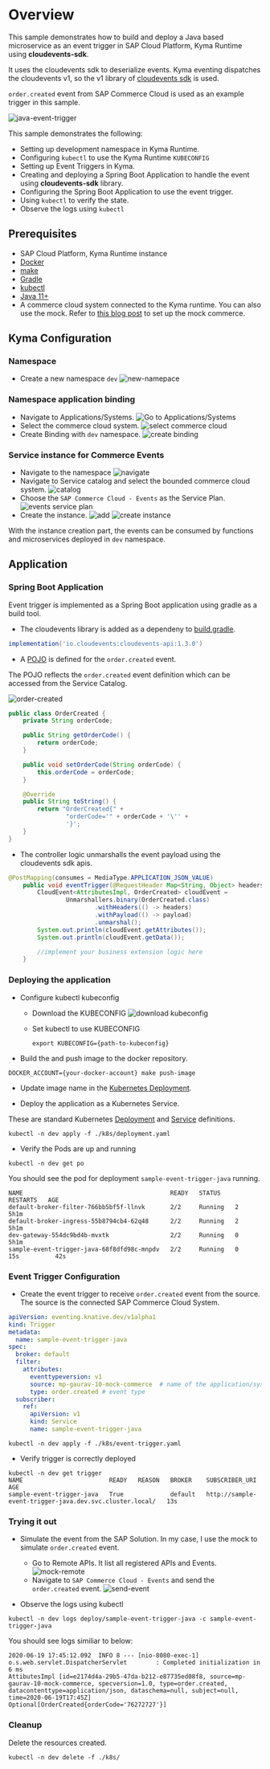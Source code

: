 # Overview

This sample demonstrates how to build and deploy a Java based microservice as an event trigger in SAP Cloud Platform, Kyma Runtime using **cloudevents-sdk**.

It uses the cloudevents sdk to deserialize events.
Kyma eventing dispatches the cloudevents v1, so the v1 library of [cloudevents sdk](https://github.com/cloudevents/sdk-java/blob/master/README_v1.md) is used.

`order.created` event from SAP Commerce Cloud is used as an example trigger in this sample.

![java-event-trigger](assets/java-event-trigger.png)

This sample demonstrates the following:

* Setting up development namespace in Kyma Runtime.
* Configuring `kubectl` to use the Kyma Runtime `KUBECONFIG`
* Setting up Event Triggers in Kyma.
* Creating and deploying a Spring Boot Application to handle the event using **cloudevents-sdk** library.
* Configuring the Spring Boot Application to use the event trigger.
* Using `kubectl` to verify the state.
* Observe the logs using `kubectl`

## Prerequisites

* SAP Cloud Platform, Kyma Runtime instance
* [Docker](https://www.docker.com/)
* [make](https://www.gnu.org/software/make/)
* [Gradle](https://gradle.org/)
* [kubectl](https://kubernetes.io/docs/tasks/tools/install-kubectl/)
* [Java 11+](https://openjdk.java.net/projects/jdk/11/)
* A commerce cloud system connected to the Kyma runtime. You can also use the mock. Refer to [this blog post](https://blogs.sap.com/2020/06/17/sap-cloud-platform-extension-factory-kyma-runtime-mock-applications/) to set up the mock commerce.

## Kyma Configuration

### Namespace

* Create a new namespace `dev`
![new-namepace](assets/new-namespace.png)

### Namespace application binding

* Navigate to Applications/Systems.
  ![Go to Applications/Systems](assets/go-to-applications.png)
* Select the commerce cloud system.
  ![select commerce cloud](assets/select-commece-application.png)
* Create Binding with `dev` namespace.
  ![create binding](assets/create-binding.png)

### Service instance for Commerce Events

* Navigate to the namespace
![navigate](assets/navigate-to-ns.png)
* Navigate to Service catalog and select the bounded commerce cloud system.
![catalog](assets/go-to-catalog.png)
* Choose the `SAP Commerce Cloud - Events` as the Service Plan.
![events service plan](./assets/choose-commerce-events-plan.png)
* Create the instance.
![add](assets/add-events.png)
![create instance](assets/create-instance.png)

With the instance creation part, the events can be consumed by functions and microservices deployed in `dev` namespace.

## Application

### Spring Boot Application

Event trigger is implemented as a Spring Boot application using gradle as a build tool.

* The cloudevents library is added as a dependeny to [build.gradle](./build.gradle).

```groovy
implementation('io.cloudevents:cloudevents-api:1.3.0')
```

* A [POJO](src/main/java/dev/kyma/samples/trigger/model/OrderCreated.java) is defined for the `order.created` event.

The POJO reflects the `order.created` event definition which can be accessed from the Service Catalog.

![order-created](assets/order-created.png)

```java
public class OrderCreated {
    private String orderCode;

    public String getOrderCode() {
        return orderCode;
    }

    public void setOrderCode(String orderCode) {
        this.orderCode = orderCode;
    }

    @Override
    public String toString() {
        return "OrderCreated{" +
                "orderCode='" + orderCode + '\'' +
                '}';
    }
}
```

* The controller logic unmarshalls the event payload using the cloudevents sdk apis.

```java
@PostMapping(consumes = MediaType.APPLICATION_JSON_VALUE)
    public void eventTrigger(@RequestHeader Map<String, Object> headers, @RequestBody String payload) {
        CloudEvent<AttributesImpl, OrderCreated> cloudEvent =
                Unmarshallers.binary(OrderCreated.class)
                        .withHeaders(() -> headers)
                        .withPayload(() -> payload)
                        .unmarshal();
        System.out.println(cloudEvent.getAttributes());
        System.out.println(cloudEvent.getData());

        //implement your business extension logic here
    }
```

### Deploying the application

* Configure kubectl kubeconfig

  * Download the KUBECONFIG
    ![download kubeconfig](assets/download-kubeconfig.png)
  * Set kubectl to use KUBECONFIG

    ```shell script
    export KUBECONFIG={path-to-kubeconfig}
    ```

* Build the and push image to the docker repository.
  
```shell script
DOCKER_ACCOUNT={your-docker-account} make push-image
```

* Update image name in the [Kubernetes Deployment](k8s/deployment.yaml).

* Deploy the application as a Kubernetes Service.

These are standard Kubernetes [Deployment](https://kubernetes.io/docs/concepts/workloads/controllers/deployment/) and [Service](https://kubernetes.io/docs/concepts/services-networking/service/) definitions.

```shell script
kubectl -n dev apply -f ./k8s/deployment.yaml
```

* Verify the Pods are up and running

```shell script
kubectl -n dev get po
```

You should see the pod for deployment `sample-event-trigger-java` running.

```shell script
NAME                                         READY   STATUS    RESTARTS   AGE
default-broker-filter-766bb5bf5f-llnvk       2/2     Running   2          5h1m
default-broker-ingress-55b8794cb4-62q48      2/2     Running   2          5h1m
dev-gateway-554dc9bd4b-mvxtk                 2/2     Running   0          5h1m
sample-event-trigger-java-68f8dfd98c-mnpdv   2/2     Running   0          15s          42s
```

### Event Trigger Configuration

* Create the event trigger to receive `order.created` event from the source.
The source is the connected SAP  Commerce Cloud System.

```yaml
apiVersion: eventing.knative.dev/v1alpha1
kind: Trigger
metadata:
  name: sample-event-trigger-java
spec:
  broker: default
  filter:
    attributes:
      eventtypeversion: v1
      source: mp-gaurav-10-mock-commerce  # name of the application/system
      type: order.created # event type
  subscriber:
    ref:
      apiVersion: v1
      kind: Service
      name: sample-event-trigger-java
```

```shell script
kubectl -n dev apply -f ./k8s/event-trigger.yaml
```

* Verify trigger is correctly deployed

```shell script
kubectl -n dev get trigger
NAME                        READY   REASON   BROKER    SUBSCRIBER_URI                                            AGE
sample-event-trigger-java   True             default   http://sample-event-trigger-java.dev.svc.cluster.local/   13s
```

### Trying it out

* Simulate the event from the SAP Solution. In my case, I use the mock to simulate `order.created` event.

  * Go to Remote APIs. It list all registered APIs and Events.
    ![mock-remote](assets/mock-remote-apis.png)
  * Navigate to `SAP Commerce Cloud - Events` and send the `order.created` event.
    ![send-event](assets/mock-send-event.png)

* Observe the logs using kubectl

```shell script
kubectl -n dev logs deploy/sample-event-trigger-java -c sample-event-trigger-java
```

You should see logs similiar to below:

```shell script
2020-06-19 17:45:12.092  INFO 8 --- [nio-8080-exec-1] o.s.web.servlet.DispatcherServlet        : Completed initialization in 6 ms
AttibutesImpl [id=e2174d4a-29b5-47da-b212-e87735ed08f8, source=mp-gaurav-10-mock-commerce, specversion=1.0, type=order.created, datacontenttype=application/json, dataschema=null, subject=null, time=2020-06-19T17:45Z]
Optional[OrderCreated{orderCode='76272727'}]
```

### Cleanup

Delete the resources created.

```shell script
kubectl -n dev delete -f ./k8s/
```

